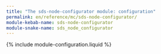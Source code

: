 ```yaml
---
title: "The sds-node-configurator module: configuration"
permalink: en/reference/mc/sds-node-configurator/
module-kebab-name: sds-node-configurator
module-snake-name: sds_node_configurator
---
```


{% include module-configuration.liquid %} 
